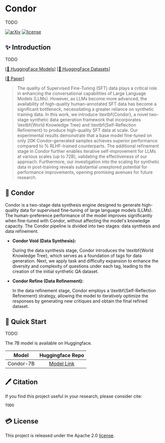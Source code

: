 # Condor

TODO

[![arXiv](https://img.shields.io/badge/arXiv-2403.12881-b31b1b.svg)](https://arxiv.org/abs/)
[![license](https://img.shields.io/github/license/InternLM/opencompass.svg)](./LICENSE)

## ✨ Introduction  

TODO

[[🤗 HuggingFace Models](https://huggingface.co/internlm/)]
[[🤗 HuggingFace Datasets](https://hf.co/datasets/internlm/Condor-SFT-20K)]
<!-- [[🧰 OpenXLab](https://openxlab.org.cn/models/detail/OpenLMLab/)] -->
[[📃 Paper](https://arxiv.org/abs/)]
<!-- [[🌐 Project Page](https://internlm.github.io/)] -->

> The quality of Supervised Fine-Tuning (SFT) data plays a critical role in enhancing the conversational capabilities of Large Language Models (LLMs).
However, as LLMs become more advanced, 
the availability of high-quality human-annotated SFT data has become a significant bottleneck, 
necessitating a greater reliance on synthetic training data. 
In this work, we introduce \textbf{Condor}, 
a novel two-stage synthetic data generation framework that incorporates  \textbf{World Knowledge Tree} and \textbf{Self-Reflection Refinement} to produce high-quality SFT data at scale. 
Our experimental results demonstrate that a base model fine-tuned on only 20K Condor-generated samples achieves superior performance compared to % RLHF-trained 
counterparts. 
The additional refinement stage in Condor further enables iterative self-improvement for LLMs at various scales (up to 72B), 
validating the effectiveness of our approach. 
Furthermore, our investigation into the scaling for synthetic data in post-training reveals substantial unexplored potential for performance improvements, 
opening promising avenues for future research.

## 🦅 Condor

Condor is a two-stage data synthesis engine designed to generate high-quality data for supervised fine-tuning of large language models (LLMs). The human-preference performance of the model improves significantly when fine-tuned with Condor, without affecting the model's knowledge capacity. The Condor pipeline is divided into two stages: data synthesis and data refinement.

- **Condor Void (Data Synthesis):**

    During the data synthesis stage, Condor introduces the \textbf{World Knowledge Tree}, which serves as a foundation of tags for data generation. Next, we apply task and difficulty expansion to enhance the diversity and complexity of questions under each tag, leading to the creation of the initial synthetic QA dataset.

- **Condor Refine (Data Refinement):**

    In the data refinement stage, Condor employs a \textbf{Self-Reflection Refinement} strategy, allowing the model to iteratively optimize the responses by generating new critiques and obtain the final refined dataset.




## 🚀 Quick Start

TODO

The 7B model is available on Huggingface.

|    Model    |                        Huggingface Repo                        |
| :---------: | :------------------------------------------------------------: |
| Condor-7B  | [Model Link](https://huggingface.co/internlm/)  |


## 🖊️ Citation

If you find this project useful in your research, please consider cite:
```
TODO
```

## 💳 License

This project is released under the Apache 2.0 [license](./LICENSE).
